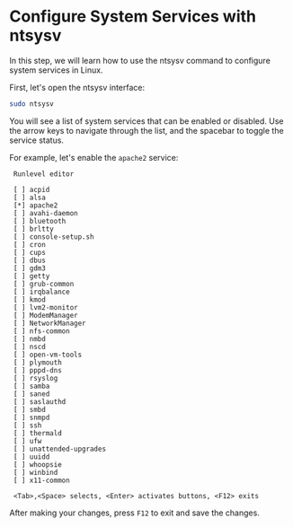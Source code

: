 # Configure System Services with ntsysv

In this step, we will learn how to use the ntsysv command to configure system services in Linux.

First, let's open the ntsysv interface:

```bash
sudo ntsysv
```

You will see a list of system services that can be enabled or disabled. Use the arrow keys to navigate through the list, and the spacebar to toggle the service status.

For example, let's enable the `apache2` service:

```
 Runlevel editor

 [ ] acpid
 [ ] alsa
 [*] apache2
 [ ] avahi-daemon
 [ ] bluetooth
 [ ] brltty
 [ ] console-setup.sh
 [ ] cron
 [ ] cups
 [ ] dbus
 [ ] gdm3
 [ ] getty
 [ ] grub-common
 [ ] irqbalance
 [ ] kmod
 [ ] lvm2-monitor
 [ ] ModemManager
 [ ] NetworkManager
 [ ] nfs-common
 [ ] nmbd
 [ ] nscd
 [ ] open-vm-tools
 [ ] plymouth
 [ ] pppd-dns
 [ ] rsyslog
 [ ] samba
 [ ] saned
 [ ] saslauthd
 [ ] smbd
 [ ] snmpd
 [ ] ssh
 [ ] thermald
 [ ] ufw
 [ ] unattended-upgrades
 [ ] uuidd
 [ ] whoopsie
 [ ] winbind
 [ ] x11-common

 <Tab>,<Space> selects, <Enter> activates buttons, <F12> exits
```

After making your changes, press `F12` to exit and save the changes.
